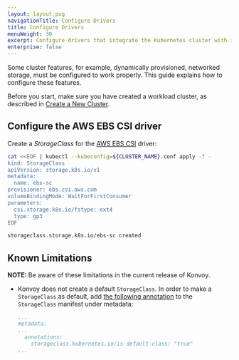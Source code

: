```yaml
---
layout: layout.pug
navigationTitle: Configure Drivers
title: Configure Drivers
menuWeight: 30
excerpt: Configure drivers that integrate the Kubernetes cluster with its infrastructure
enterprise: false
---
```


Some cluster features, for example, dynamically provisioned, networked storage, must be configured to work properly. This guide explains how to configure these features.

Before you start, make sure you have created a workload cluster, as described in [Create a New Cluster][createnewcluster].

## Configure the AWS EBS CSI driver

Create a _StorageClass_ for the [AWS EBS CSI][aws_ebs_csi] driver:

```sh
cat <<EOF | kubectl --kubeconfig=${CLUSTER_NAME}.conf apply -f -
kind: StorageClass
apiVersion: storage.k8s.io/v1
metadata:
  name: ebs-sc
provisioner: ebs.csi.aws.com
volumeBindingMode: WaitForFirstConsumer
parameters:
  csi.storage.k8s.io/fstype: ext4
  type: gp3
EOF
```

```sh
storageclass.storage.k8s.io/ebs-sc created
```

## Known Limitations

<p class="message--note"><strong>NOTE: </strong>Be aware of these limitations in the current release of Konvoy.</p>

-   Konvoy does not create a default `StorageClass`. In order to make a `StorageClass` as default, add [the following annotation][defaultstorageclass] to the `StorageClass` manifest under metadata:

     ```yaml
     ...
     metadata:
     ...
       annotations:
         storageclass.kubernetes.io/is-default-class: "true"
     ...
     ```

[aws_ebs_csi]: https://github.com/kubernetes-sigs/aws-ebs-csi-driver
[createnewcluster]: ../new
[defaultstorageclass]: https://kubernetes.io/docs/tasks/administer-cluster/change-default-storage-class/
